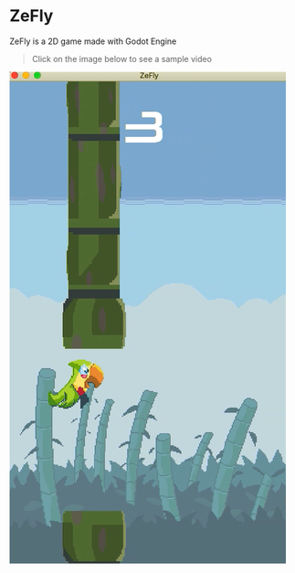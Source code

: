 # ZeFly

ZeFly is a 2D game made with Godot Engine

> Click on the image below to see a sample video

[![ZeFly game sample](/assets/ze-fly-sample.png)](https://youtu.be/mcu9DjqOyjU)